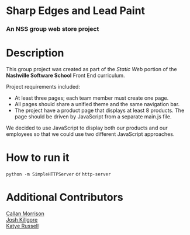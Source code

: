 # Sharp Edges and Lead Paint
### An NSS group web store project

# Description
This group project was created as part of the *Static Web* portion of the **Nashville Software School** Front End curriculum.

Project requirements included:  
* At least three pages; each team member must create one page.
* All pages should share a unified theme and the same navigation bar.
* The project have a product page that displays at least 8 products.  The page should be driven by JavaScript from a separate main.js file.

We decided to use JavaScript to display both our products and our employees so that we could use two different JavaScript approaches.

# How to run it

  `python -m SimpleHTTPServer`  or `http-server`

# Additional Contributors
[Callan Morrison](https://github.com/morecallan)  
[Josh Killgore](https://github.com/jkillz2020)  
[Katye Russell](https://github.com/complikatyed)  